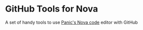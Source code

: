 # GitHub Tools for Nova
A set of handy tools to use [Panic's Nova code][nova] editor with GitHub

[nova]: https://nova.app
